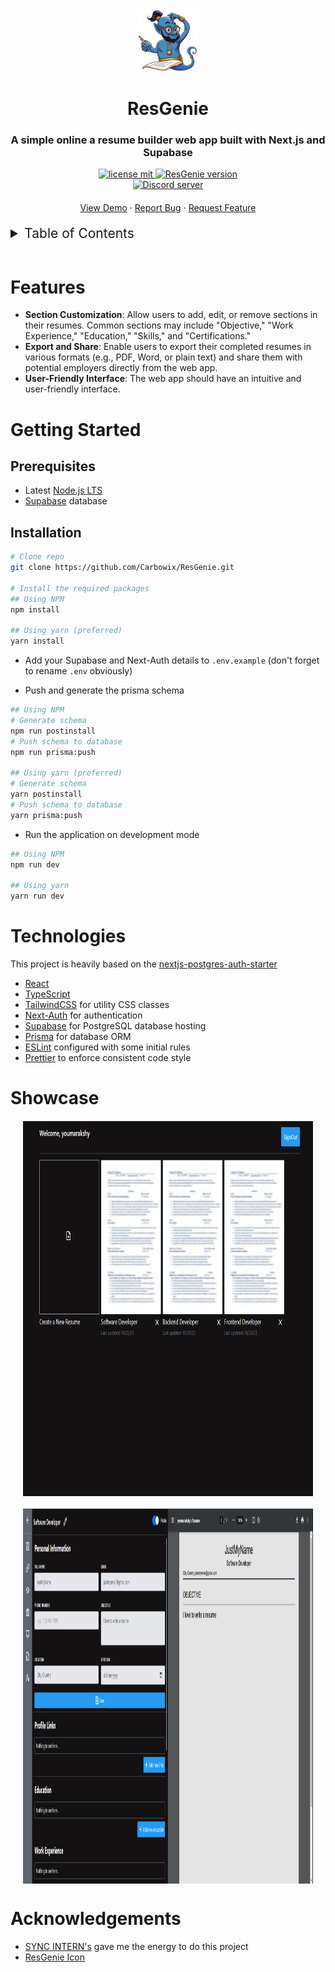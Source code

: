 <div align="center">
  <img src='./public/logo.png' width="100px" height="100px" />
  <h1>ResGenie</h1>
  <h3>A simple online a resume builder web app built with Next.js and Supabase</h3>
  <p>
    <a href="https://github.com/Carbowix/ResGenie/blob/main/LICENSE">
      <img src="https://img.shields.io/github/license/carbowix/ResGenie?style=for-the-badge" alt="license mit"/>
    </a>
    <a href="https://github.com/Carbowix/ResGenie">
      <img src="https://img.shields.io/github/package-json/v/carbowix/ResGenie?style=for-the-badge" alt="ResGenie version"/>
    </a>
    <br>
    <a href="https://discord.gg/nntu7rgxtP">
      <img src="https://img.shields.io/discord/633795546724827157?color=5865F2&logo=discord&logoColor=white" alt="Discord server" />
    </a>
  </p>
  <p style="margin: 20px;">
    <a href="https://resgenie.vercel.app/">View Demo</a>
    ·
    <a href="https://github.com/Carbowix/ResGenie/issues">Report Bug</a>
    ·
    <a href="https://github.com/Carbowix/ResGenie/issues">Request Feature</a>
  </p>
  
</div>
<details>
<summary style="font-size: 21px;">Table of Contents</summary>
<ol>
    <li><a href="#features">Features</a></li>
    <li><a href="#getting-started">Getting Started</a></li>
    <ul>
        <li><a href="#prerequisites">Prerequisites</a></li>
        <li><a href="#installation">Installation</a></li>
    </ul>
    <li><a href="#technologies">Technologies</a></li>
    <li><a href="#showcase">Showcase</a></li>
    <li><a href="#acknowledgements">Acknowledgements</a></li>
</details>
<br>

# Features

- **Section Customization**: Allow users to add, edit, or remove sections in their resumes. Common sections may include "Objective," "Work Experience," "Education," "Skills," and "Certifications."
- **Export and Share**: Enable users to export their completed resumes in various formats (e.g., PDF, Word, or plain text) and share them with potential employers directly from the web app.
- **User-Friendly Interface**: The web app should have an intuitive and user-friendly interface.

# Getting Started

## Prerequisites

- Latest [Node.js LTS](https://nodejs.org/en/download)
- [Supabase](https://supabase.com/) database

## Installation

```bash
# Clone repo
git clone https://github.com/Carbowix/ResGenie.git

# Install the required packages
## Using NPM
npm install

## Using yarn (preferred)
yarn install
```

- Add your Supabase and Next-Auth details to `.env.example` (don't forget to rename `.env` obviously)

- Push and generate the prisma schema

```bash
## Using NPM
# Generate schema
npm run postinstall
# Push schema to database
npm run prisma:push

## Using yarn (preferred)
# Generate schema
yarn postinstall
# Push schema to database
yarn prisma:push
```

- Run the application on development mode

```bash
## Using NPM
npm run dev

## Using yarn
yarn run dev
```

# Technologies

This project is heavily based on the [nextjs-postgres-auth-starter](https://github.com/vercel/nextjs-postgres-auth-starter/)

- [React](https://reactjs.org/)
- [TypeScript](https://www.typescriptlang.org/)
- [TailwindCSS](https://tailwindcss.com/) for utility CSS classes
- [Next-Auth](https://next-auth.js.org/) for authentication
- [Supabase](https://supabase.com/) for PostgreSQL database hosting
- [Prisma](https://www.prisma.io/) for database ORM
- [ESLint](https://eslint.org/) configured with some initial rules
- [Prettier](https://prettier.io/) to enforce consistent code style

# Showcase

<div style="display: flex; gap: 20px; flex-wrap: wrap; margin: 20px;">
  <img src='./misc/rg_dashboard.png' width="1000" height="600" />
  <img src='./misc/rg_res_edit.png' width="1000" height="600" />
</div>

# Acknowledgements

- [SYNC INTERN's](https://www.syncinterns.com/) gave me the energy to do this project
- [ResGenie Icon](https://ideogram.ai/)
